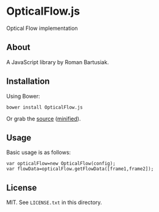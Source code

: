 # OpticalFlow.js

Optical Flow implementation

## About

A JavaScript library by Roman Bartusiak.

## Installation

Using Bower:

    bower install OpticalFlow.js

Or grab the [source](https://github.com/riomus/OpticalFlow.js/dist/OpticalFlow.js) ([minified](https://github.com/riomus/OpticalFlow.js/dist/OpticalFlow.min.js)).

## Usage

Basic usage is as follows:

    var opticalFlow=new OpticalFlow(config);
    var flowData=opticalFlow.getFlowData([frame1,frame2]);

## License

MIT. See `LICENSE.txt` in this directory.
